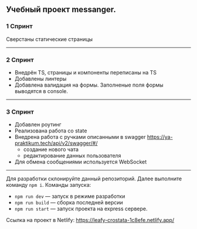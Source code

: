 ## Учебный проект messanger.

### 1 Спринт
Сверстаны статические страницы

---
### 2 Спринт
- Внедрён TS, страницы и компоненты переписаны на TS
- Добавлены линтеры
- Добавлена валидация на формы. Заполненые поля формы выводятся в console.

---
### 3 Спринт
- Добавлен роутинг
- Реализована работа со state
- Внедрена работа с ручками описанными в swagger https://ya-praktikum.tech/api/v2/swagger/#/
  - создание нового чата
  - редактирование данных пользователя
- Для обмена сообщениями используется WebSocket

---
Для разработки склонируйте данный репозиторий. Далее выполните команду `npm i`.
Команды запуска:

- `npm run dev` — запуск в режиме разработки
- `npm run build` — сборка последней версии
- `npm run start` — запуск проекта на express сервере.

Ссылка на проект в Netlify: https://leafy-crostata-1c8efe.netlify.app/
